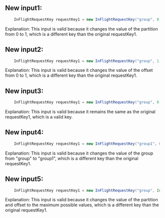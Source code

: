 ## New input1:
```java
    InFlightRequestKey requestKey1 = new InFlightRequestKey("group", 0, 1);
```
Explanation: This input is valid because it changes the value of the partition from 0 to 1, which is a different key than the original requestKey1.

## New input2:
```java
    InFlightRequestKey requestKey1 = new InFlightRequestKey("group", 1, 0);
```
Explanation: This input is valid because it changes the value of the offset from 0 to 1, which is a different key than the original requestKey1.

## New input3:
```java
    InFlightRequestKey requestKey1 = new InFlightRequestKey("group", 0, 0);
```
Explanation: This input is valid because it remains the same as the original requestKey1, which is a valid key.

## New input4:
```java
    InFlightRequestKey requestKey1 = new InFlightRequestKey("group1", 0, 0);
```
Explanation: This input is valid because it changes the value of the group from "group" to "group1", which is a different key than the original requestKey1.

## New input5:
```java
    InFlightRequestKey requestKey1 = new InFlightRequestKey("group", Integer.MAX_VALUE, Integer.MAX_VALUE);
```
Explanation: This input is valid because it changes the value of the partition and offset to the maximum possible values, which is a different key than the original requestKey1.
